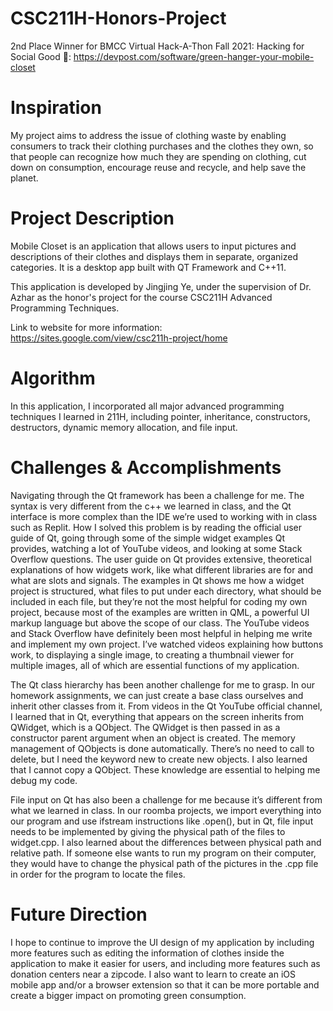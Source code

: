 # CSC211H-Honors-Project
2nd Place Winner for BMCC Virtual Hack-A-Thon Fall 2021: Hacking for Social Good 🙌: https://devpost.com/software/green-hanger-your-mobile-closet

# Inspiration
My project aims to address the issue of clothing waste by enabling consumers to track their clothing purchases and the clothes they own, so that people can recognize how much they are spending on clothing, cut down on consumption, encourage reuse and recycle, and help save the planet.

# Project Description
Mobile Closet is an application that allows users to input pictures and descriptions of their clothes and displays them in separate, organized categories. It is a desktop app built with QT Framework and C++11.

This application is developed by Jingjing Ye, under the supervision of Dr. Azhar as the honor's project for the course CSC211H Advanced Programming Techniques.

Link to website for more information: https://sites.google.com/view/csc211h-project/home

# Algorithm
In this application, I incorporated all major advanced programming techniques I learned in 211H, including pointer, inheritance, constructors, destructors, dynamic memory allocation, and file input.

# Challenges & Accomplishments
Navigating through the Qt framework has been a challenge for me. The syntax is very different from the c++ we learned in class, and the Qt interface is more complex than the IDE we’re used to working with in class such as Replit. 
How I solved this problem is by reading the official user guide of Qt, going through some of the simple widget examples Qt provides, watching a lot of YouTube videos, and looking at some Stack Overflow questions. The user guide on Qt provides extensive, theoretical explanations of how widgets work, like what different libraries are for and what are slots and signals. The examples in Qt shows me how a widget project is structured, what files to put under each directory, what should be included in each file, but they’re not the most helpful for coding my own project, because most of the examples are written in QML, a powerful UI markup language but above the scope of our class. The YouTube videos and Stack Overflow have definitely been most helpful in helping me write and implement my own project. I’ve watched videos explaining how buttons work, to displaying a single image, to creating a thumbnail viewer for multiple images, all of which are essential functions of my application.

The Qt class hierarchy has been another challenge for me to grasp. In our homework assignments, we can just create a base class ourselves and inherit other classes from it. From videos in the Qt YouTube official channel, I learned that in Qt, everything that appears on the screen inherits from QWidget, which is a QObject. The QWidget is then passed in as a constructor parent argument when an object is created. The memory management of QObjects is done automatically. There’s no need to call to delete, but I need the keyword new to create new objects. I also learned that I cannot copy a QObject. These knowledge are essential to helping me debug my code. 

File input on Qt has also been a challenge for me because it’s different from what we learned in class. In our roomba projects, we import everything into our program and use ifstream instructions like .open(), but in Qt, file input needs to be implemented by giving the physical path of the files to widget.cpp. I also learned about the differences between physical path and relative path. If someone else wants to run my program on their computer, they would have to change the physical path of the pictures in the .cpp file in order for the program to locate the files.

# Future Direction
I hope to continue to improve the UI design of my application by including more features such as editing the information of clothes inside the application to make it easier for users, and including more features such as donation centers near a zipcode. I also want to learn to create an iOS mobile app and/or a browser extension so that it can be more portable and create a bigger impact on promoting green consumption.
